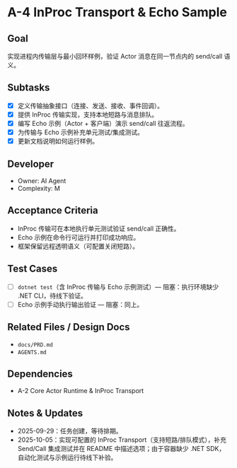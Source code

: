 # A-4 InProc Transport & Echo Sample

## Goal
实现进程内传输层与最小回环样例，验证 Actor 消息在同一节点内的 send/call 语义。

## Subtasks
- [x] 定义传输抽象接口（连接、发送、接收、事件回调）。
- [x] 提供 InProc 传输实现，支持本地短路与消息排队。
- [x] 编写 Echo 示例（Actor + 客户端）演示 send/call 往返流程。
- [x] 为传输与 Echo 示例补充单元测试/集成测试。
- [x] 更新文档说明如何运行样例。

## Developer
- Owner: AI Agent
- Complexity: M

## Acceptance Criteria
- InProc 传输可在本地执行单元测试验证 send/call 正确性。
- Echo 示例在命令行可运行并打印成功响应。
- 框架保留远程透明语义（可配置关闭短路）。

## Test Cases
- [ ] `dotnet test`（含 InProc 传输与 Echo 示例测试）— 阻塞：执行环境缺少 .NET CLI，待线下验证。
- [ ] Echo 示例手动执行输出验证 — 阻塞：同上。

## Related Files / Design Docs
- `docs/PRD.md`
- `AGENTS.md`

## Dependencies
- A-2 Core Actor Runtime & InProc Transport

## Notes & Updates
- 2025-09-29：任务创建，等待排期。
- 2025-10-05：实现可配置的 InProc Transport（支持短路/排队模式），补充 Send/Call 集成测试并在 README 中描述选项；由于容器缺少 .NET SDK，自动化测试与示例运行待线下补验。
